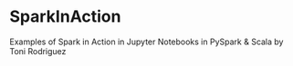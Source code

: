 # SparkInAction

Examples of Spark in Action in Jupyter Notebooks in PySpark &amp; Scala by Toni Rodriguez
